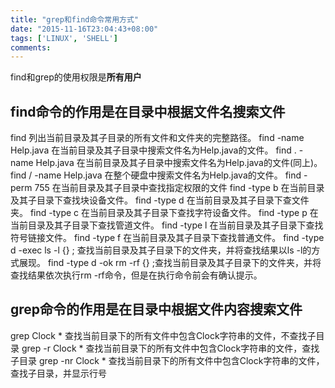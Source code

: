 ```yaml
---
title: "grep和find命令常用方式"
date: "2015-11-16T23:04:43+08:00"
tags: ['LINUX', 'SHELL']
comments: 
---
```


find和grep的使用权限是**所有用户**

## find命令的作用是在目录中根据文件名搜索文件

find 列出当前目录及其子目录的所有文件和文件夹的完整路径。
find -name Help.java 在当前目录及其子目录中搜索文件名为Help.java的文件。
find . -name Help.java 在当前目录及其子目录中搜索文件名为Help.java的文件(同上)。
find / -name Help.java 在整个硬盘中搜索文件名为Help.java的文件。
find -perm 755 在当前目录及其子目录中查找指定权限的文件
find -type b 在当前目录及其子目录下查找块设备文件。
find -type d 在当前目录及其子目录下查文件夹。
find -type c 在当前目录及其子目录下查找字符设备文件。
find -type p 在当前目录及其子目录下查找管道文件。
find -type l 在当前目录及其子目录下查找符号链接文件。
find -type f 在当前目录及其子目录下查找普通文件。
find -type d -exec ls -l {} \; 查找当前目录及其子目录下的文件夹，并将查找结果以ls -l的方式展现。
find -type d -ok rm -rf {} \;查找当前目录及其子目录下的文件夹，并将查找结果依次执行rm -rf命令，但是在执行命令前会有确认提示。

## grep命令的作用是在目录中根据文件内容搜索文件

grep Clock * 查找当前目录下的所有文件中包含Clock字符串的文件，不查找子目录
grep -r Clock * 查找当前目录下的所有文件中包含Clock字符串的文件，查找子目录
grep -nr Clock * 查找当前目录下的所有文件中包含Clock字符串的文件，查找子目录，并显示行号